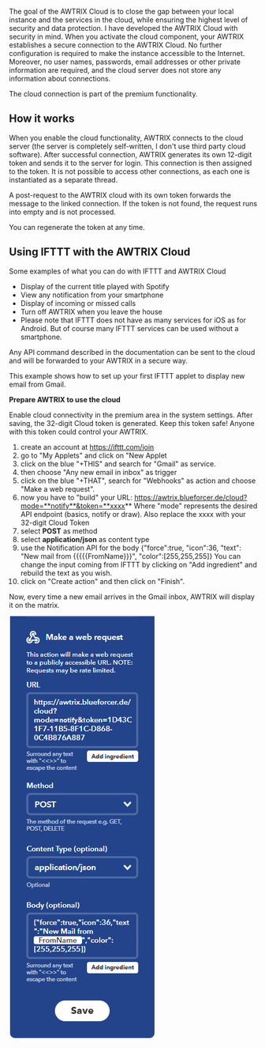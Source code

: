 The goal of the AWTRIX Cloud is to close the gap between your local instance and the services in the cloud, while ensuring the highest level of security and data protection. I have developed the AWTRIX Cloud with security in mind. When you activate the cloud component, your AWTRIX establishes a secure connection to the AWTRIX Cloud. No further configuration is required to make the instance accessible to the Internet. Moreover, no user names, passwords, email addresses or other private information are required, and the cloud server does not store any information about connections.

The cloud connection is part of the premium functionality.

## How it works

When you enable the cloud functionality, AWTRIX connects to the cloud server (the server is completely self-written, I don't use third party cloud software). After successful connection, AWTRIX generates its own 12-digit token and sends it to the server for login. This connection is then assigned to the token. It is not possible to access other connections, as each one is instantiated as a separate thread.

A post-request to the AWTRIX cloud with its own token forwards the message to the linked connection. If the token is not found, the request runs into empty and is not processed.

You can regenerate the token at any time. 


## Using IFTTT with the AWTRIX Cloud

Some examples of what you can do with IFTTT and AWTRIX Cloud

- Display of the current title played with Spotify
- View any notification from your smartphone
- Display of incoming or missed calls
- Turn off AWTRIX when you leave the house
- Please note that IFTTT does not have as many services for iOS as for Android. But of course many IFTTT services can be used without a smartphone.


Any API command described in the documentation can be sent to the cloud and will be forwarded to your AWTRIX in a secure way.

This example shows how to set up your first IFTTT applet to display new email from Gmail.

**Prepare AWTRIX to use the cloud**

Enable cloud connectivity in the premium area in the system settings.
After saving, the 32-digit Cloud token is generated. Keep this token safe! Anyone with this token could control your AWTRIX.

   1. create an account at https://ifttt.com/join
   2. go to "My Applets" and click on "New Applet
   3. click on the blue "+THIS" and search for "Gmail" as service.
   4. then choose "Any new email in inbox" as trigger
   5. click on the blue "+THAT", search for "Webhooks" as action and choose "Make a web request".
   6. now you have to "build" your URL:
    https://awtrix.blueforcer.de/cloud?mode=**notify**&token=**xxxx**
    Where "mode" represents the desired API endpoint (basics, notify or draw). Also replace the xxxx with your 32-digit Cloud Token
   7. select **POST** as method
   8. select **application/json** as content type
   9. use the Notification API for the body
    {"force":true, "icon":36, "text": "New mail from {{{{{FromName}}}", "color":[255,255,255]}
    You can change the input coming from IFTTT by clicking on "Add ingredient" and rebuild the text as you wish.
   10. click on "Create action" and then click on "Finish".

Now, every time a new email arrives in the Gmail inbox, AWTRIX will display it on the matrix.

![AWTRIX Pro](\assets\ifttt.png)
